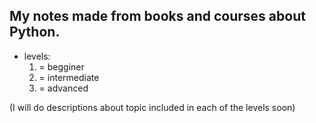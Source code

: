 ## My notes made from books and courses about Python.
- levels:
  1. = begginer
  2. = intermediate
  3. = advanced
  
(I will do descriptions about topic included in each of the levels soon)

